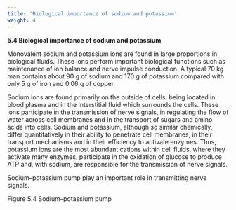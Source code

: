 ```yaml
---
title: 'Biological importance of sodium and potassium'
weight: 4
---
```


**5.4 Biological importance of sodium and potassium**

Monovalent sodium and potassium ions are found in large proportions in biological fluids. These ions perform important biological functions such as maintenance of ion balance and nerve impulse conduction. A typical 70 kg man contains about 90 g of sodium and 170 g of potassium compared with only 5 g of iron and 0.06 g of copper.

Sodium ions are found primarily on the outside of cells, being located in blood plasma and in the interstitial fluid which surrounds the cells. These ions participate in the transmission of nerve signals, in regulating the flow of water across cell membranes and in the transport of sugars and amino acids into cells. Sodium and potassium, although so similar chemically, differ quantitatively in their ability to penetrate cell membranes, in their transport mechanisms and in their efficiency to activate enzymes. Thus, potassium ions are the most abundant cations within cell fluids, where they activate many enzymes, participate in the oxidation of glucose to produce ATP and, with sodium, are responsible for the transmission of nerve signals.

Sodium–potassium pump play an important role in transmitting nerve signals.  

Figure 5.4 Sodium–potassium pump